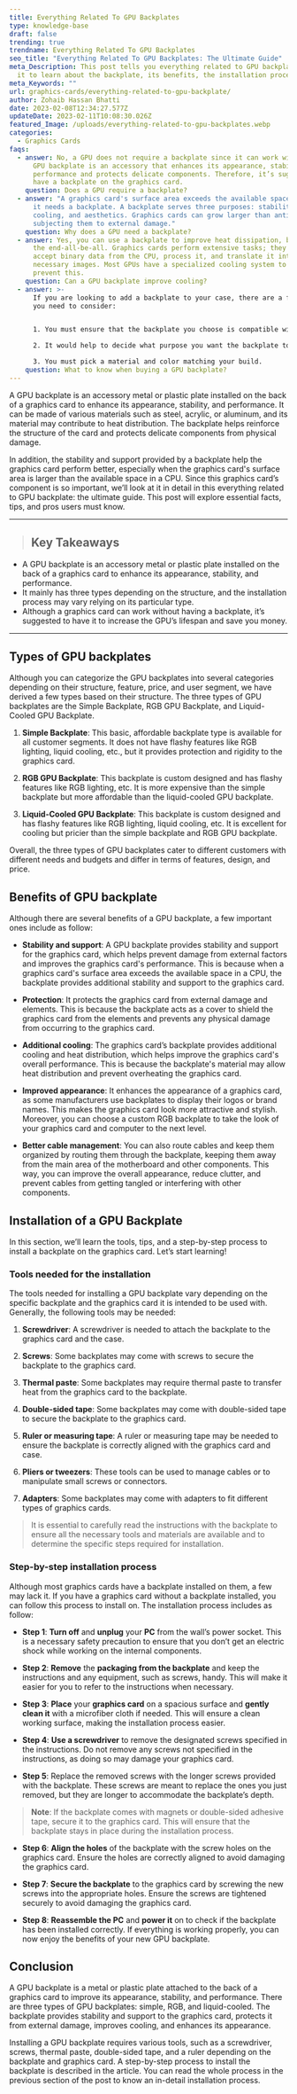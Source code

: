 ```yaml
---
title: Everything Related To GPU Backplates
type: knowledge-base
draft: false
trending: true
trendname: Everything Related To GPU Backplates
seo_title: "Everything Related To GPU Backplates: The Ultimate Guide"
meta_Description: This post tells you everything related to GPU backplates. Read
  it to learn about the backplate, its benefits, the installation process, etc.
meta_Keywords: ""
url: graphics-cards/everything-related-to-gpu-backplate/
author: Zohaib Hassan Bhatti
date: 2023-02-08T12:34:27.577Z
updateDate: 2023-02-11T10:08:30.026Z
featured_Image: /uploads/everything-related-to-gpu-backplates.webp
categories:
  - Graphics Cards
faqs:
  - answer: No, a GPU does not require a backplate since it can work without it. A
      GPU backplate is an accessory that enhances its appearance, stability, and
      performance and protects delicate components. Therefore, it’s suggested to
      have a backplate on the graphics card.
    question: Does a GPU require a backplate?
  - answer: "A graphics card's surface area exceeds the available space in a CPU, so
      it needs a backplate. A backplate serves three purposes: stability,
      cooling, and aesthetics. Graphics cards can grow larger than anticipated,
      subjecting them to external damage."
    question: Why does a GPU need a backplate?
  - answer: Yes, you can use a backplate to improve heat dissipation, but it is not
      the end-all-be-all. Graphics cards perform extensive tasks; they have to
      accept binary data from the CPU, process it, and translate it into the
      necessary images. Most GPUs have a specialized cooling system to help
      prevent this.
    question: Can a GPU backplate improve cooling?
  - answer: >-
      If you are looking to add a backplate to your case, there are a few things
      you need to consider:


      1. You must ensure that the backplate you choose is compatible with your motherboard.

      2. It would help to decide what purpose you want the backplate to serve.

      3. You must pick a material and color matching your build.
    question: What to know when buying a GPU backplate?
---
```

A GPU backplate is an accessory metal or plastic plate installed on the back of a graphics card to enhance its appearance, stability, and performance. It can be made of various materials such as steel, acrylic, or aluminum, and its material may contribute to heat distribution. The backplate helps reinforce the structure of the card and protects delicate components from physical damage.

In addition, the stability and support provided by a backplate help the graphics card perform better, especially when the graphics card's surface area is larger than the available space in a CPU. Since this graphics card’s component is so important, we’ll look at it in detail in this everything related to GPU backplate: the ultimate guide. This post will explore essential facts, tips, and pros users must know.

- - -

> ## Key Takeaways 

* A GPU backplate is an accessory metal or plastic plate installed on the back of a graphics card to enhance its appearance, stability, and performance.
* It mainly has three types depending on the structure, and the installation process may vary relying on its particular type.
* Although a graphics card can work without having a backplate, it’s suggested to have it to increase the GPU’s lifespan and save you money.

- - -

## Types of GPU backplates

Although you can categorize the GPU backplates into several categories depending on their structure, feature, price, and user segment, we have derived a few types based on their structure. The three types of GPU backplates are the Simple Backplate, RGB GPU Backplate, and Liquid-Cooled GPU Backplate.

1. **Simple Backplate**: This basic, affordable backplate type is available for all customer segments. It does not have flashy features like RGB lighting, liquid cooling, etc., but it provides protection and rigidity to the graphics card.


2. **RGB GPU Backplate**: This backplate is custom designed and has flashy features like RGB lighting, etc. It is more expensive than the simple backplate but more affordable than the liquid-cooled GPU backplate.


3. **Liquid-Cooled GPU Backplate**: This backplate is custom designed and has flashy features like RGB lighting, liquid cooling, etc. It is excellent for cooling but pricier than the simple backplate and RGB GPU backplate.

Overall, the three types of GPU backplates cater to different customers with different needs and budgets and differ in terms of features, design, and price.

## Benefits of GPU backplate

Although there are several benefits of a GPU backplate, a few important ones include as follow:

* **Stability and support**: A GPU backplate provides stability and support for the graphics card, which helps prevent damage from external factors and improves the graphics card's performance. This is because when a graphics card's surface area exceeds the available space in a CPU, the backplate provides additional stability and support to the graphics card.


* **Protection**: It protects the graphics card from external damage and elements. This is because the backplate acts as a cover to shield the graphics card from the elements and prevents any physical damage from occurring to the graphics card.


* **Additional cooling**: The graphics card’s backplate provides additional cooling and heat distribution, which helps improve the graphics card's overall performance. This is because the backplate's material may allow heat distribution and prevent overheating the graphics card.


* **Improved appearance**: It enhances the appearance of a graphics card, as some manufacturers use backplates to display their logos or brand names. This makes the graphics card look more attractive and stylish. Moreover, you can choose a custom RGB backplate to take the look of your graphics card and computer to the next level.


* **Better cable management**: You can also route cables and keep them organized by routing them through the backplate, keeping them away from the main area of the motherboard and other components. This way, you can improve the overall appearance, reduce clutter, and prevent cables from getting tangled or interfering with other components.

## Installation of a GPU Backplate

In this section, we’ll learn the tools, tips, and a step-by-step process to install a backplate on the graphics card. Let’s start learning! 

### Tools needed for the installation

The tools needed for installing a GPU backplate vary depending on the specific backplate and the graphics card it is intended to be used with. Generally, the following tools may be needed:

1. **Screwdriver**: A screwdriver is needed to attach the backplate to the graphics card and the case.


2. **Screws**: Some backplates may come with screws to secure the backplate to the graphics card.


3. **Thermal paste**: Some backplates may require thermal paste to transfer heat from the graphics card to the backplate.


4. **Double-sided tape**: Some backplates may come with double-sided tape to secure the backplate to the graphics card.


5. **Ruler or measuring tape**: A ruler or measuring tape may be needed to ensure the backplate is correctly aligned with the graphics card and case.


6. **Pliers or tweezers**: These tools can be used to manage cables or to manipulate small screws or connectors.


7. **Adapters**: Some backplates may come with adapters to fit different types of graphics cards.

> It is essential to carefully read the instructions with the backplate to ensure all the necessary tools and materials are available and to determine the specific steps required for installation.

### Step-by-step installation process

Although most graphics cards have a backplate installed on them, a few may lack it. If you have a graphics card without a backplate installed, you can follow this process to install on. The installation process includes as follow:

* **Step 1**: **Turn off** and **unplug** your **PC** from the wall’s power socket. This is a necessary safety precaution to ensure that you don’t get an electric shock while working on the internal components.


* **Step 2**: **Remove** the **packaging from the backplate** and keep the instructions and any equipment, such as screws, handy. This will make it easier for you to refer to the instructions when necessary.


* **Step 3**: **Place** your **graphics card** on a spacious surface and **gently clean it** with a microfiber cloth if needed. This will ensure a clean working surface, making the installation process easier.


* **Step 4**: **Use a screwdriver** to remove the designated screws specified in the instructions. Do not remove any screws not specified in the instructions, as doing so may damage your graphics card.


* **Step 5**: Replace the removed screws with the longer screws provided with the backplate. These screws are meant to replace the ones you just removed, but they are longer to accommodate the backplate’s depth.



> **Note**: If the backplate comes with magnets or double-sided adhesive tape, secure it to the graphics card. This will ensure that the backplate stays in place during the installation process.

* **Step 6**: **Align the holes** of the backplate with the screw holes on the graphics card. Ensure the holes are correctly aligned to avoid damaging the graphics card.


* **Step 7**: **Secure the backplate** to the graphics card by screwing the new screws into the appropriate holes. Ensure the screws are tightened securely to avoid damaging the graphics card.


* **Step 8**: **Reassemble the PC** and **power it** on to check if the backplate has been installed correctly. If everything is working properly, you can now enjoy the benefits of your new GPU backplate.

## Conclusion

A GPU backplate is a metal or plastic plate attached to the back of a graphics card to improve its appearance, stability, and performance. There are three types of GPU backplates: simple, RGB, and liquid-cooled. The backplate provides stability and support to the graphics card, protects it from external damage, improves cooling, and enhances its appearance.

Installing a GPU backplate requires various tools, such as a screwdriver, screws, thermal paste, double-sided tape, and a ruler depending on the backplate and graphics card. A step-by-step process to install the backplate is described in the article. You can read the whole process in the previous section of the post to know an in-detail installation process.